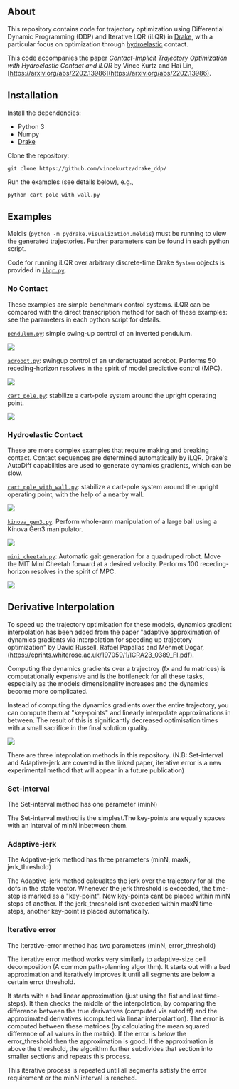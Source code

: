 ## About 

This repository contains code for trajectory optimization using Differential Dynamic Programming (DDP) 
and Iterative LQR (iLQR) in [Drake](https://drake.mit.edu/), with a particular focus on optimization
through [hydroelastic](https://drake.mit.edu/doxygen_cxx/group__hydroelastic__user__guide.html) contact. 

This code accompanies the paper *Contact-Implicit Trajectory Optimization with Hydroelastic Contact and iLQR*
by Vince Kurtz and Hai Lin, [https://arxiv.org/abs/2202.13986](https://arxiv.org/abs/2202.13986).

## Installation

Install the dependencies:
- Python 3
- Numpy
- [Drake](https://drake.mit.edu/installation.html)

Clone the repository:
```
git clone https://github.com/vincekurtz/drake_ddp/
```

Run the examples (see details below), e.g.,
```
python cart_pole_with_wall.py
```

## Examples

Meldis (`python -m pydrake.visualization.meldis`) must be running to view the generated trajectories. Further parameters can be found in each python script. 

Code for running iLQR over arbitrary discrete-time Drake `System` objects is provided in [`ilqr.py`](ilqr.py). 

### No Contact

These examples are simple benchmark control systems. iLQR can be compared with the direct transcription method for each of these examples: see the parameters in each python script for details. 

[`pendulum.py`](pendulum.py): simple swing-up control of an inverted pendulum.

![](images/pendulum.gif)

[`acrobot.py`](acrobot.py): swingup control of an underactuated acrobot. Performs 50 receding-horizon resolves in the spirit of model predictive control (MPC). 

![](images/acrobot.gif)

[`cart_pole.py`](cart_pole.py): stabilize a cart-pole system around the upright operating point. 

![](images/cart_pole.gif)

### Hydroelastic Contact

These are more complex examples that require making and breaking contact. Contact sequences are determined automatically by iLQR. Drake's AutoDiff capabilities are used to generate dynamics gradients, which can be slow.

[`cart_pole_with_wall.py`](cart_pole_with_wall.py): stabilize a cart-pole system around the upright operating point, with the help of a nearby wall.

![](images/cart_pole_with_wall.gif)

[`kinova_gen3.py`](kinova_gen3.py): Perform whole-arm manipulation of a large ball using a Kinova Gen3 manipulator. 

![](images/kinova.gif)

[`mini_cheetah.py`](mini_cheetah.py): Automatic gait generation for a quadruped robot. Move the MIT Mini Cheetah forward at a desired velocity. Performs 100 receding-horizon resolves in the spirit of MPC. 

![](images/mini_cheetah.gif)

## Derivative Interpolation
To speed up the trajectory optimisation for these models, dynamics gradient interpolation has been added from the paper "adaptive approximation of dynamics gradients via interpolation for speeding up trajectory optimization" by David Russell, Rafael Papallas and Mehmet Dogar, (https://eprints.whiterose.ac.uk/197059/1/ICRA23_0389_FI.pdf).

Computing the dynamics gradients over a trajectroy (fx and fu matrices) is computationally expensive and is the bottleneck for all these tasks, especially as the models dimensionality increases and the dynamics become more complicated.

Instead of computing the dynamics gradients over the entire trajectory, you can compute them at "key-points" and linearly interpolate approximations in between. The result of this is significantly decreased optimisation times with a small sacrifice in the final solution quality.

![](images/derivative_interpolation.png)

There are three inteprolation methods in this repository. (N.B: Set-interval and Adaptive-jerk are covered in the linked paper, iterative error is a new experimental method that will appear in a future publication)

### Set-interval
The Set-interval method has one parameter (minN)

The Set-interval method is the simplest.The key-points are equally spaces with an interval of minN inbetween them.

### Adaptive-jerk
The Adpative-jerk method has three parameters (minN, maxN, jerk_threshold)

The Adaptive-jerk method calcualtes the jerk over the trajectory for all the dofs in the state vector. Whenever the jerk threshold is exceeded, the time-step is marked as a "key-point".  New key-points cant be placed within minN steps of another. If the jerk_threshold isnt exceeded within maxN time-steps, another key-point is placed automatically.

### Iterative error
The Iterative-error method has two parameters (minN, error_threshold)

The iterative error method works very similarly to adaptive-size cell decomposition (A common path-planning algorithm). It starts out with a bad approximation and iteratively improves it until all segments are below a certain error threshold. 

It starts with a bad linear approximation (just using the fist and last time-steps). It then checks the middle of the interpolation, by comparing the difference between the true derivatives (computed via autodiff) and the approximated derivatives (computed via linear interpolartion). The error is computed between these matrices (by calculating the mean squared difference of all values in the matrix). If the error is below the error_threshold then the approximation is good. If the approximation is above the threshold, the algorithm further subdivides that section into smaller sections and repeats this process.

This iterative process is repeated until all segments satisfy the error requirement or the minN interval is reached.

